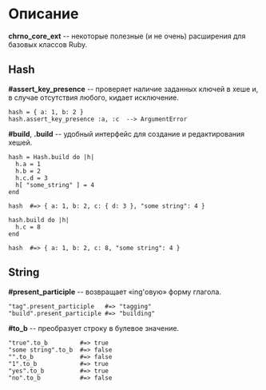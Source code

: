# Описание
__chrno_core_ext__ -- некоторые полезные (и не очень) расширения для базовых классов Ruby.

## Hash

__#assert_key_presence__ -- проверяет наличие заданных ключей в хеше и, в случае отсутствия любого, кидает исключение.

    hash = { a: 1, b: 2 }
    hash.assert_key_presence :a, :c  --> ArgumentError

__#build__, __.build__ -- удобный интерфейс для создание и редактирования хешей.

    hash = Hash.build do |h|
      h.a = 1
      h.b = 2
      h.c.d = 3
      h[ "some_string" ] = 4
    end

    hash  #=> { a: 1, b: 2, c: { d: 3 }, "some string": 4 }

    hash.build do |h|
      h.c = 8
    end

    hash  #=> { a: 1, b: 2, c: 8, "some string": 4 }

## String

__#present_participle__ -- возвращает «ing'овую» форму глагола.

    "tag".present_participle   #=> "tagging"
    "build".present_participle #=> "building"

__#to_b__ -- преобразует строку в булевое значение.

    "true".to_b         #=> true
    "some string".to_b  #=> false
    "".to_b             #=> false
    "1".to_b            #=> true
    "yes".to_b          #=> true
    "no".to_b           #=> false